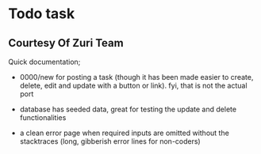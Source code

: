 # Todo task

## Courtesy Of Zuri Team

Quick documentation;

- 0000/new for posting a task (though it has been made easier to create, delete, edit and update with a button or link).
fyi, that is not the actual port

- database has seeded data, great for testing the update and delete functionalities

- a clean error page when required inputs are omitted without the stacktraces (long, gibberish error lines for non-coders)
